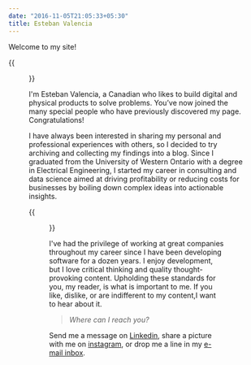 ```yaml
---
date: "2016-11-05T21:05:33+05:30"
title: Esteban Valencia
---
```


Welcome to my site! 

{{<figure src = "https://media.giphy.com/media/OJqimXwqG7CQE/giphy.gif" height = "300px">}}

I'm Esteban Valencia, a Canadian who likes to build digital and physical products to solve problems.  You’ve now joined the many special people who have previously discovered my page. Congratulations! 

I have always been interested in sharing my personal and professional experiences with others, so I decided to try archiving and collecting my findings into a blog.  Since I graduated from the University of Western Ontario with a degree in Electrical Engineering, I started my career in consulting and data science aimed at driving profitability or reducing costs for businesses by boiling down complex ideas into actionable insights. 


{{<figure src = "/me/tux.gif" class = 'img' height = "300px" title = "Napoloen Bonaparte, Nipsey Hussel; Two greats I share a birthday with">}}  

I've had the privilege of working at great companies throughout my career since I have been developing software for a dozen years.  I enjoy development, but I love critical thinking and quality thought-provoking content.  Upholding these standards for you, my reader, is what is important to me.  If you like, dislike, or are indifferent to my content,I want to hear about it.  
<!--
This page serves as my [collection](/collection) of works where I share my experience in articles and tutorials. I write about [music](/tags/music),[geography](/tags/geography), or[nutrition](/tags/nutrition) for fun and share my expertise in developing software. I also geek out over computer science topics, command line tools, and good programming practices.  -->  
  
>  *Where can I reach you?*  
  
Send me a message on [Linkedin](//www.linkedin.com/in/valest/), share a picture with me on [instagram](//www.instagram.com/esty.jpeg), or drop me a line in my [e-mail inbox](mailto:me@estebanvalencia.com?subject=estebanvalencia.com%20Contact).  
 
 